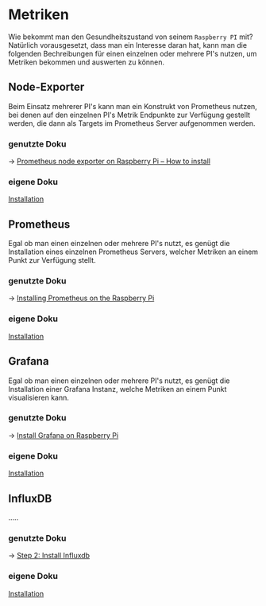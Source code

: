 # Metriken 
Wie bekommt man den Gesundheitszustand von seinem ``Raspberry PI`` mit? 
Natürlich vorausgesetzt, dass man ein Interesse daran hat, kann man die folgenden 
Bechreibungen für einen einzelnen oder mehrere PI's nutzen, um Metriken bekommen 
und auswerten zu können.

## Node-Exporter
Beim Einsatz mehrerer PI's kann man ein Konstrukt von Prometheus nutzen, bei denen 
auf den einzelnen PI's Metrik Endpunkte zur Verfügung gestellt werden, die dann als Targets 
im Prometheus Server aufgenommen werden.

### genutzte Doku
-> [Prometheus node exporter on Raspberry Pi – How to install](https://linuxhit.com/prometheus-node-exporter-on-raspberry-pi-how-to-install/)

### eigene Doku
[Installation](node-exporter.md)

## Prometheus
Egal ob man einen einzelnen oder mehrere PI's nutzt, es genügt die Installation 
eines einzelnen Prometheus Servers, welcher Metriken an einem Punkt zur Verfügung stellt.

### genutzte Doku
-> [Installing Prometheus on the Raspberry Pi](https://pimylifeup.com/raspberry-pi-prometheus/)

### eigene Doku
[Installation](prometheus.md)

## Grafana
Egal ob man einen einzelnen oder mehrere PI's nutzt, es genügt die Installation
einer Grafana Instanz, welche Metriken an einem Punkt visualisieren kann.

### genutzte Doku
-> [Install Grafana on Raspberry Pi](https://grafana.com/tutorials/install-grafana-on-raspberry-pi)

### eigene Doku
[Installation](grafana.md)

## InfluxDB
.....

### genutzte Doku
-> [Step 2: Install Influxdb](https://simonhearne.com/2020/pi-influx-grafana/#step-2-install-influxdb)

### eigene Doku
[Installation](influxdb.md)
